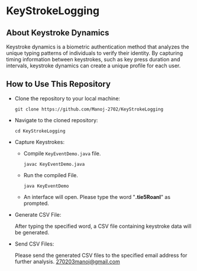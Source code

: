 # KeyStrokeLogging

## About Keystroke Dynamics

Keystroke dynamics is a biometric authentication method that analyzes the unique typing patterns of individuals to verify their identity. By capturing timing information between keystrokes, such as key press duration and intervals, keystroke dynamics can create a unique profile for each user.

## How to Use This Repository

- Clone the repository to your local machine:
   ```
   git clone https://github.com/Manoj-2702/KeyStrokeLogging
   ```
- Navigate to the cloned repository:
  ```
  cd KeyStrokeLogging
  ```
- Capture Keystrokes:
  - Compile ```KeyEventDemo.java``` file.
    ```
    javac KeyEventDemo.java
    ```
  - Run the compiled File.
    ```
    java KeyEventDemo
    ```
  - An interface will open. Please type the word "<b>.tie5Roanl</b>" as prompted.
 
- Generate CSV File:

   After typing the specified word, a CSV file containing keystroke data will be generated.

- Send CSV Files:

  Please send the generated CSV files to the specified email address for further analysis.
  270203manoj@gmail.com
